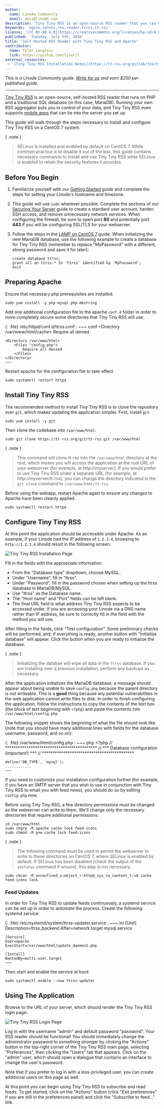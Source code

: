 ```yaml
---
author:
  name: Linode Community
  email: docs@linode.com
description: 'Tiny Tiny RSS is an open-source RSS reader that you can host yourself. This guide will explain how to set up and configure Tiny Tiny RSS on your own server.'
keywords: 'nginx,centos,rss,reader,ttrss,tt-rss'
license: '[CC BY-ND 4.0](https://creativecommons.org/licenses/by-nd/4.0)'
published: 'Tuesday, July 5th, 2016'
title: 'Self-Hosted RSS Reader with Tiny Tiny RSS and Apache'
contributor:
  name: Tyler Langlois
  link: https://github.com/tylerjl
external_resources:
 - '[Tiny Tiny RSS Installation Notes](https://tt-rss.org/gitlab/fox/tt-rss/wikis/InstallationNotes)'
---
```


*This is a Linode Community guide. [Write for us](/docs/contribute) and earn $250 per published guide.*

<hr/>

[Tiny Tiny RSS](https://tt-rss.org/) is an open-source, self-hosted RSS reader that runs on PHP and a traditional SQL database (in this case, MariaDB).
Running your own RSS aggregator puts you in control of your data, and Tiny Tiny RSS even supports [mobile apps](https://play.google.com/store/apps/details?id=org.ttrssreader) that can tie into the server you set up.

This guide will walk through the steps necessary to install and configure Tiny Tiny RSS on a CentOS 7 system.

{ .note }
> SELinux is installed and enabled by default on CentOS 7.
> While common practice is to disable it out of the box, this guide contains necessary commands to install and use Tiny Tiny RSS while SELinux is enabled to retain the security features it provides.

## Before You Begin

1.  Familiarize yourself with our [Getting Started](/docs/getting-started) guide and complete the steps for setting your Linode's hostname and timezone.

2.  This guide will use `sudo` wherever possible. Complete the sections of our [Securing Your Server](/docs/security/securing-your-server) guide to create a standard user account, harden SSH access, and remove unnecessary network services. When configuring the firewall, be sure to open port **80** and potentially port **443** if you will be configuring SSL/TLS for your webserver.

3.  Follow the steps in the [LAMP on CentOS 7](/docs/websites/lamp/lamp-on-centos-7) guide. When initializing the new MariaDB database, use the following example to create a database for Tiny Tiny RSS (remember to replace "MyPassword" with a different, strong password and save it for later):

    ~~~
    create database ttrss;
    grant all on ttrss.* to 'ttrss' identified by 'MyPassword';
    exit
    ~~~

## Preparing Apache

Ensure that necessary php prerequisites are installed:

    sudo yum install -y php-mysql php-mbstring

Add one additional configuration file to the apache `conf.d` folder in order to more completely secure some directories that Tiny Tiny RSS will use:

{: .file}
/etc/httpd/conf.d/ttrss.conf
:   ~~~ conf
    <Directory /var/www/html/cache>
        Require all denied
    </Directory>

    <Directory /var/www/html>
        <Files "config.php">
            Require all denied
        </Files>
    </Directory>
    ~~~

Restart apache for the configuration file to take effect.

    sudo systemctl restart httpd

## Install Tiny Tiny RSS

The recommended method to install Tiny Tiny RSS is to clone the repository over `git`, which makes updating the application simpler.
First, install `git`:

    sudo yum install -y git

Then clone the codebase into `/var/www/html`:

    sudo git clone https://tt-rss.org/git/tt-rss.git /var/www/html

{ .note }
> This command will clone tt-rss into the `/var/www/html` directory at the root, which means you will access the application at the root URL of your webserver (for example, at http://myserver).
> If you would prefer to use Tiny Tiny RSS under a separate URL (for example, at http://myserver/tt-rss), you can change the directory indicated in the `git clone` command to `/var/www/html/tt-rss`.

Before using the webapp, restart Apache again to ensure any changes to Apache have been cleanly applied.

    sudo systemctl restart httpd

## Configure Tiny Tiny RSS

At this point the application should be accessible under Apache.
As an example, if your Linode had the IP address of `1.2.3.4`, browsing to `http://1.2.3.4` should result in the following screen:

![Tiny Tiny RSS Installation Page](/docs/assets/tiny-tiny-rss-install-page.png)

Fill in the fields with the appropriate information:

*   From the "Database type" dropdown, choose MySQL.
*   Under "Username", fill in "ttrss".
*   Under "Password", fill in the password chosen when setting up the ttrss database in MariaDB/MySQL.
*   Use "ttrss" as the Database name.
*   The "Host name" and "Port" fields can be left blank.
*   The final URL field is what address Tiny Tiny RSS expects to be accessed under. If you are accessing your Linode via a DNS name rather than IP address, be sure to correctly fill in the field with the method you will use.

After filling in the fields, click "Test configuration".
Some preliminary checks will be performed, and, if everything is ready, another button with "Initialize database" will appear.
Click the button when you are ready to initialize the database.

{ .note }
> Initializing the databse will wipe all data in the `ttrss` database.
> If you are installing over a previous installation, perform any backups as necessary.

After the application initializes the MariaDB database, a message should appear about being unable to save `config.php` because the parent directory is not writeable.
This is a **good** thing because any potential vulnerabilities in the web application cannot write files to disk.
In order to finish configuring the application, follow the instructions to copy the contents of the text box (the block of text beginning with `<?php`) and paste the contents into `/var/www/html/config.php`

The following snippet shows the beginning of what the file should look like (note that you should have many additional lines with fields for the database username, password, and so on):

{: .file}
/var/www/html/config.php
:   ~~~ php
    <?php
    // *******************************************
    // *** Database configuration (important!) ***
    // *******************************************

    define('DB_TYPE', 'mysql');
    ............
    ~~~

If you need to customize your installation configuration further (for example, if you have an SMTP server that you wish to use in conjunction with Tiny Tiny RSS to email you with feed news), you should do so by editing `config.php` now.

Before using Tiny Tiny RSS, a few directory permissions must be changed so the webserver can write to them.
We'll change only the necessary directories that require additional permissions:

    cd /var/www/html
    sudo chgrp -R apache cache lock feed-icons
    sudo chmod -R g+w cache lock feed-icons

{ .note }
> The following command must be used to permit the webserver to write to these directories on CentOS 7, where SELinux is enabled by default.
> If SELinux has been disabled (check the output of the `sestatus` command if unsure), this step is not necessary.

    sudo chcon -R unconfined_u:object_r:httpd_sys_rw_content_t:s0 cache feed-icons lock

### Feed Updates

In order for Tiny Tiny RSS to update feeds continuously, a systemd service can be set up in order to automate the process.
Create the following systemd service:

{: .file}
/etc/systemd/system/ttrss-updater.service
:   ~~~ ini
    [Unit]
    Description=ttrss_backend
    After=network.target mysql.service

    [Service]
    User=apache
    ExecStart=/var/www/html/update_daemon2.php

    [Install]
    WantedBy=multi-user.target
    ~~~

Then start and enable the service at boot:

    sudo systemctl enable --now ttrss-updater

## Using The Application

Browse to the URL of your server, which should render the Tiny Tiny RSS login page:

![Tiny Tiny RSS Login Page](/docs/assets/tiny-tiny-rss-login.png)

Log in with the username "admin" and default password "password".
Your RSS reader should be functional!
You should immediately change the administrator password to something stronger by clicking the "Actions" button in the top-right corner of the Tiny Tiny RSS main page, selecting "Preferences", then clicking the "Users" tab that appears.
Click on the "admin" user, which should open a dialogue that contains an interface to change the user's password.

Note that if you prefer to log in with a less-privileged user, you can create additional users on this page as well.

At this point you can begin using Tiny Tiny RSS to subscribe and read feeds.
To get started, click on the "Actions" button (click "Exit preferences" if you are still in the preferences panel) and click the "Subscribe to feed..." link.
